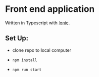 # Front end application

Written in Typescript with [Ionic](https://ionicframework.com/docs/).

## Set Up:

- clone repo to local computer

- `npm install`

- `npm run start`